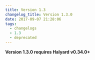 ```yaml
---
title: Version 1.3
changelog_title: Version 1.3.0
date: 2017-09-07 21:28:06
tags:
  - changelogs
  - 1.3
  - deprecated
---
```


**Version 1.3.0 requires Halyard v0.34.0+**

<script src="https://gist.github.com/spinnaker-release/865084b13e404d756af452361beb3962.js"></script>

